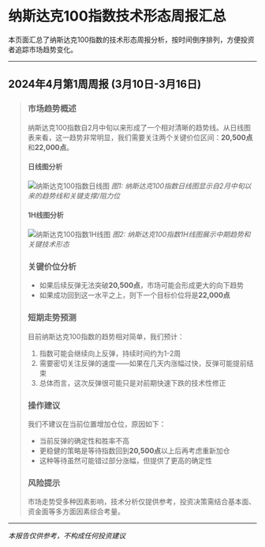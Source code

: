 # 纳斯达克100指数技术形态周报汇总

本页面汇总了纳斯达克100指数的技术形态周报分析，按时间倒序排列，方便投资者追踪市场趋势变化。

---

## 2024年4月第1周周报 (3月10日-3月16日)

> ### 市场趋势概述
>
> 纳斯达克100指数自2月中旬以来形成了一个相对清晰的趋势线。从日线图表来看，这一趋势非常明显，我们需要关注两个关键价位区间：**20,500点**和**22,000点**。
>
> #### 日线图分析
> ![纳斯达克100指数日线图](https://www.tradingview.com/x/8WLoNdRt/)
> *图1: 纳斯达克100指数日线图显示自2月中旬以来的趋势线和关键支撑/阻力位*
>
> #### 1H线图分析
> ![纳斯达克100指数1H线图](https://www.tradingview.com/x/pHyiITVT/)
> *图2: 纳斯达克100指数1H线图展示中期趋势和关键技术形态*
>
> ### 关键价位分析
>
> - 如果后续反弹无法突破**20,500点**，市场可能会形成更大的向下趋势
> - 如果成功回到这一水平之上，则下一个目标价位将是**22,000点**
>
> ### 短期走势预测
>
> 目前纳斯达克100指数的趋势相对简单，我们预计：
>
> 1. 指数可能会继续向上反弹，持续时间约为1-2周
> 2. 需要密切关注反弹的速度——如果在几天内涨幅过快，反弹可能提前结束
> 3. 总体而言，这次反弹很可能只是对前期快速下跌的技术性修正
>
> ### 操作建议
>
> 我们不建议在当前位置增加仓位，原因如下：
>
> - 当前反弹的确定性和胜率不高
> - 更稳健的策略是等待指数回到**20,500点**以上后再考虑重新加仓
> - 这种等待虽然可能错过部分涨幅，但提供了更高的确定性
>
> ### 风险提示
>
> 市场走势受多种因素影响，技术分析仅提供参考，投资决策需结合基本面、资金面等多方面因素综合考量。

---

*本报告仅供参考，不构成任何投资建议*

<!--
## 模板：YYYY年MM月第N周周报 (MM月DD日-MM月DD日)

> ### 市场趋势概述
>
> [在此添加市场趋势概述]
>
> #### 日线图分析
> ![纳斯达克100指数日线图](图片链接)
> *图1: 纳斯达克100指数日线图说明*
>
> #### 周线图分析
> ![纳斯达克100指数周线图](图片链接)
> *图2: 纳斯达克100指数周线图说明*
>
> ### 关键价位分析
>
> [在此添加关键价位分析]
>
> ### 短期走势预测
>
> [在此添加短期走势预测]
>
> ### 操作建议
>
> [在此添加操作建议]
>
> ### 风险提示
>
> 市场走势受多种因素影响，技术分析仅提供参考，投资决策需结合基本面、资金面等多方面因素综合考量。
-->
